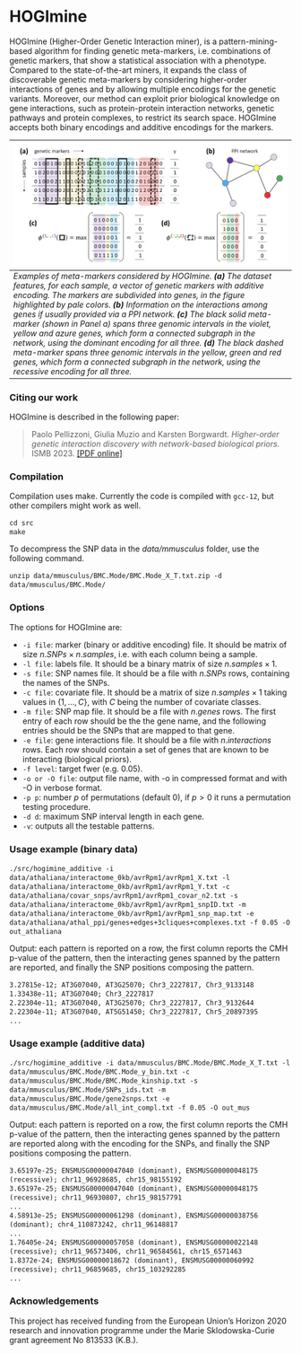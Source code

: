 # HOGImine
HOGImine (Higher-Order Genetic Interaction miner), is a pattern-mining-based algorithm for finding genetic meta-markers, i.e. combinations of genetic markers, that show a statistical association with a phenotype.
Compared to the state-of-the-art miners, it expands the class of discoverable genetic meta-markers 
by considering higher-order interactions of genes and by allowing multiple encodings for the
genetic variants. Moreover, our method can exploit prior biological knowledge on
gene interactions, such as protein-protein interaction networks, genetic pathways and protein complexes,
to restrict its search space. HOGImine accepts both binary encodings and additive encodings for the markers.

| ![](HogiMine.png) |
|:--| 
| *Examples of meta-markers considered by HOGImine. **(a)** The dataset features, for each sample, a vector of genetic markers with additive encoding. The markers are subdivided into genes, in the figure highlighted by pale colors. **(b)** Information on the interactions among genes if usually provided via a PPI network. **(c)** The black solid meta-marker (shown in Panel a) spans three genomic intervals in the violet, yellow and azure genes, which form a connected subgraph in the network, using the dominant encoding for all three. **(d)** The black dashed meta-marker spans three genomic intervals in the yellow, green and red genes, which form a connected subgraph in the network, using the recessive encoding for all three.*|

### Citing our work 
HOGImine is described in the following paper:
> Paolo Pellizzoni, Giulia Muzio and Karsten Borgwardt. *Higher-order genetic interaction discovery with network-based biological priors.* ISMB 2023. [[PDF online]](https://academic.oup.com/bioinformatics/article/39/Supplement_1/i523/7210485?login=false) 


### Compilation
Compilation uses make. Currently the code is compiled with ```gcc-12```, but other compilers might work as well.
```
cd src
make
```

To decompress the SNP data in the *data/mmusculus* folder, use the following command. 
```
unzip data/mmusculus/BMC.Mode/BMC.Mode_X_T.txt.zip -d data/mmusculus/BMC.Mode/
```

### Options
The options for HOGImine are:
- ```-i file```: marker (binary or additive encoding) file. It should be matrix of size $n. SNPs \times n. samples$, i.e. with each column being a sample.
- ```-l file```: labels file. It should be a binary matrix of size $n. samples \times 1$.
- ```-s file```: SNP names file. It should be a file with $n. SNPs$ rows, containing the names of the SNPs.
- ```-c file```: covariate file. It should be a matrix of size $n. samples \times 1$ taking values in $\{ 1, \dots, C \}$, with $C$ being the number of covariate classes.
- ```-m file```: SNP map file. It should be a file with $n. genes$ rows. The first entry of each row should be the the gene name, and the following entries should be the SNPs that are mapped to that gene.
- ```-e file```: gene interactions file. It should be a file with $n. interactions$ rows. Each row should contain a set of genes that are known to be interacting (biological priors).
- ```-f level```: target fwer (e.g. 0.05).
- ```-o or -O file```: output file name, with -o in compressed format and with -O in verbose format.
- ```-p p```: number $p$ of permutations (default $0$), if $p > 0$ it runs a permutation testing procedure.
- ```-d d```: maximum SNP interval length in each gene.
- ```-v```: outputs all the testable patterns.



### Usage example (binary data)
```
./src/hogimine_additive -i data/athaliana/interactome_0kb/avrRpm1/avrRpm1_X.txt -l data/athaliana/interactome_0kb/avrRpm1/avrRpm1_Y.txt -c data/athaliana/covar_snps/avrRpm1/avrRpm1_covar_n2.txt -s data/athaliana/interactome_0kb/avrRpm1/avrRpm1_snpID.txt -m data/athaliana/interactome_0kb/avrRpm1/avrRpm1_snp_map.txt -e data/athaliana/athal_ppi/genes+edges+3cliques+complexes.txt -f 0.05 -O out_athaliana
```
Output: each pattern is reported on a row, the first column reports the CMH p-value of the pattern, then the interacting genes spanned by the pattern are reported, and finally the SNP positions composing the pattern.
```
3.27815e-12; AT3G07040, AT3G25070; Chr3_2227817, Chr3_9133148
1.33438e-11; AT3G07040; Chr3_2227817
2.22304e-11; AT3G07040, AT3G25070; Chr3_2227817, Chr3_9132644
2.22304e-11; AT3G07040, AT5G51450; Chr3_2227817, Chr5_20897395
...
```

### Usage example (additive data)
```
./src/hogimine_additive -i data/mmusculus/BMC.Mode/BMC.Mode_X_T.txt -l data/mmusculus/BMC.Mode/BMC.Mode_y_bin.txt -c data/mmusculus/BMC.Mode/BMC.Mode_kinship.txt -s data/mmusculus/BMC.Mode/SNPs_ids.txt -m data/mmusculus/BMC.Mode/gene2snps.txt -e data/mmusculus/BMC.Mode/all_int_compl.txt -f 0.05 -O out_mus
```

Output: each pattern is reported on a row, the first column reports the CMH p-value of the pattern, then the interacting genes spanned by the pattern are reported along with the encoding for the SNPs, and finally the SNP positions composing the pattern.

```
3.65197e-25; ENSMUSG00000047040 (dominant), ENSMUSG00000048175 (recessive); chr11_96928685, chr15_98155192
3.65197e-25; ENSMUSG00000047040 (dominant), ENSMUSG00000048175 (recessive); chr11_96930807, chr15_98157791
...
4.58913e-25; ENSMUSG00000061298 (dominant), ENSMUSG00000038756 (dominant); chr4_110873242, chr11_96148817
...
1.76405e-24; ENSMUSG00000057058 (dominant), ENSMUSG00000022148 (recessive); chr11_96573406, chr11_96584561, chr15_6571463
1.8372e-24; ENSMUSG00000018672 (dominant), ENSMUSG00000060992 (recessive); chr11_96859685, chr15_103292285
...
```

### Acknowledgements
This project has received funding from the European Union’s Horizon 2020 research and innovation programme under the Marie Sklodowska-Curie grant agreement No 813533 (K.B.).
